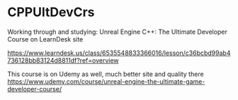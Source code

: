 # CPPUltDevCrs

Working through and studying: 
Unreal Engine C++: The Ultimate Developer Course 
on LearnDesk site

https://www.learndesk.us/class/6535548833366016/lesson/c36bcbd99ab4736128bb83124d8811df?ref=overview


This course is on Udemy as well, much better site and quality there
https://www.udemy.com/course/unreal-engine-the-ultimate-game-developer-course/
